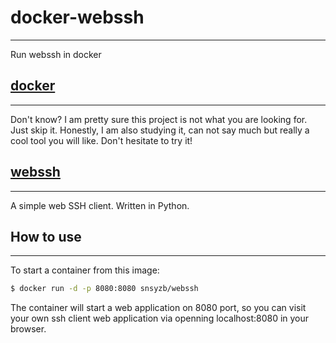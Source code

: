# docker-webssh
---
Run webssh in docker

## [docker](http://www.docker.com)
---
Don't know? I am pretty sure this project is not what you are looking for. Just skip it. 
Honestly, I am also studying it, can not say much but really a cool tool you will like. Don't hesitate to try it!

## [webssh](https://github.com/huashengdun/webssh)
---
A simple web SSH client. Written in Python.

## How to use
---
To start a container from this image:
``` bash
$ docker run -d -p 8080:8080 snsyzb/webssh
```
The container will start a web application on 8080 port, so you can visit your own ssh client web application via openning localhost:8080 in your browser.
